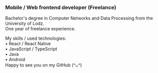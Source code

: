 ### Mobile / Web frontend developer (Freelance)

Bachelor's degree in Computer Networks and Data Processing from the University of Lodz.  
One year of freelance experience.

My skills / used technologies:\
• React / React Native\
• JavaScript / TypeScript\
• Java\
• Android
\
Happy to see you on my GitHub  (^ᴗ^)
